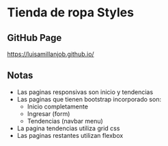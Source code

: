 # Tienda de ropa Styles

## GitHub Page
https://luisamillanjob.github.io/

## Notas

 - Las paginas responsivas son inicio y tendencias
 -  Las paginas que tienen bootstrap incorporado son: 
	 - Inicio completamente
	 - Ingresar (form)
	 - Tendencias (navbar menu)
 - La pagina tendencias utiliza grid css
 - Las paginas restantes utilizan flexbox
